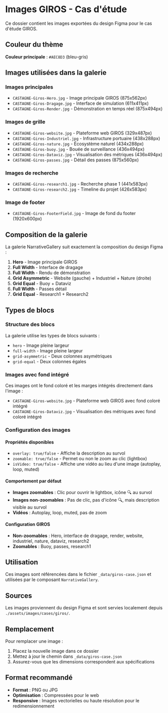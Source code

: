 # Images GIROS - Cas d'étude

Ce dossier contient les images exportées du design Figma pour le cas d'étude GIROS.

## Couleur du thème

**Couleur principale** : `#AEC8D3` (bleu-gris)

## Images utilisées dans la galerie

### Images principales
- `CASTAGNE-Giros-Hero.jpg` - Image principale GIROS (875x562px)
- `CASTAGNE-Giros-Dragage.jpg` - Interface de simulation (611x411px)
- `CASTAGNE-Giros-Render.jpg` - Démonstration en temps réel (875x494px)

### Images de grille
- `CASTAGNE-Giros-website.jpg` - Plateforme web GIROS (329x487px)
- `CASTAGNE-Giros-Industriel.jpg` - Infrastructure portuaire (438x288px)
- `CASTAGNE-Giros-nature.jpg` - Écosystème naturel (434x288px)
- `CASTAGNE-Giros-buoy.jpg` - Bouée de surveillance (436x494px)
- `CASTAGNE-Giros-Dataviz.jpg` - Visualisation des métriques (436x494px)
- `CASTAGNE-Giros-passes.jpg` - Détail des passes (875x560px)

### Images de recherche
- `CASTAGNE-Giros-research1.jpg` - Recherche phase 1 (441x583px)
- `CASTAGNE-Giros-research2.jpg` - Timeline du projet (426x583px)

### Image de footer
- `CASTAGNE-Giros-FooterField.jpg` - Image de fond du footer (1920x600px)

## Composition de la galerie

La galerie NarrativeGallery suit exactement la composition du design Figma :

1. **Hero** - Image principale GIROS
2. **Full Width** - Interface de dragage
3. **Full Width** - Rendu de démonstration
4. **Grid Asymmetric** - Website (gauche) + Industriel + Nature (droite)
5. **Grid Equal** - Buoy + Dataviz
6. **Full Width** - Passes détail
7. **Grid Equal** - Research1 + Research2

## Types de blocs

### Structure des blocs
La galerie utilise les types de blocs suivants :

- `hero` - Image pleine largeur
- `full-width` - Image pleine largeur
- `grid-asymmetric` - Deux colonnes asymétriques
- `grid-equal` - Deux colonnes égales

### Images avec fond intégré
Ces images ont le fond coloré et les marges intégrés directement dans l'image :
- `CASTAGNE-Giros-website.jpg` - Plateforme web GIROS avec fond coloré intégré
- `CASTAGNE-Giros-Dataviz.jpg` - Visualisation des métriques avec fond coloré intégré

### Configuration des images

#### Propriétés disponibles
- `overlay: true/false` - Affiche la description au survol
- `zoomable: true/false` - Permet ou non le zoom au clic (lightbox)
- `isVideo: true/false` - Affiche une vidéo au lieu d'une image (autoplay, loop, muted)

#### Comportement par défaut
- **Images zoomables** : Clic pour ouvrir le lightbox, icône 🔍 au survol
- **Images non-zoomables** : Pas de clic, pas d'icône 🔍, mais description visible au survol
- **Vidéos** : Autoplay, loop, muted, pas de zoom

#### Configuration GIROS
- **Non-zoomables** : Hero, interface de dragage, render, website, industriel, nature, dataviz, research2
- **Zoomables** : Buoy, passes, research1

## Utilisation

Ces images sont référencées dans le fichier `_data/giros-case.json` et utilisées par le composant `NarrativeGallery`.

## Sources

Les images proviennent du design Figma et sont servies localement depuis `./assets/images/cases/giros/`.

## Remplacement

Pour remplacer une image :
1. Placez la nouvelle image dans ce dossier
2. Mettez à jour le chemin dans `_data/giros-case.json`
3. Assurez-vous que les dimensions correspondent aux spécifications

## Format recommandé

- **Format** : PNG ou JPG
- **Optimisation** : Compressées pour le web
- **Responsive** : Images vectorielles ou haute résolution pour le redimensionnement 